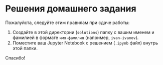 # Решения домашнего задания

Пожалуйста, следуйте этим правилам при сдаче работы:

1.  Создайте в этой директории (`solutions`) папку с вашим именем и фамилией в формате `имя-фамилия` (например, `ivan-ivanov`).
2.  Поместите ваш Jupyter Notebook с решением (`.ipynb` файл) внутрь этой папки.

Спасибо!

